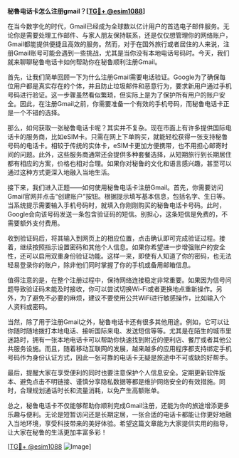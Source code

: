 **秘魯电话卡怎么注册gmail？[[TG💪+ @esim1088](https://t.me/s/esim1088)]**

在当今数字化的时代，Gmail已经成为全球数以亿计用户的首选电子邮件服务。无论你是需要处理工作邮件、与家人朋友保持联系，还是仅仅想管理你的网络账户，Gmail都能提供便捷且高效的服务。然而，对于在国外旅行或者居住的人来说，注册Gmail账号可能会遇到一些挑战，尤其是当你没有本地电话号码时。今天，我们就来聊聊秘鲁电话卡如何帮助你在秘鲁顺利注册Gmail。

首先，让我们简单回顾一下为什么注册Gmail需要电话验证。Google为了确保每位用户都是真实存在的个体，并且防止垃圾邮件和恶意行为，要求新用户通过手机号码进行验证。这一步骤虽然看似繁琐，但实际上是为了保护所有用户的账户安全。因此，在注册Gmail之前，你需要准备一个有效的手机号码，而秘鲁电话卡正是一个不错的选择。

那么，如何获取一张秘鲁电话卡呢？其实并不复杂。现在市面上有许多提供国际电话卡的服务商，比如eSIM卡。只需在网上下单购买，就能轻松获得一张支持秘鲁号码的电话卡。相较于传统的实体卡，eSIM卡更加方便携带，也不用担心邮寄时间的问题。此外，这些服务商通常还会提供多种套餐选择，从短期旅行到长期居住都有相应的方案，价格也相对合理。如果你对秘鲁的文化和语言感兴趣，甚至可以通过这种方式更深入地融入当地生活。

接下来，我们进入正题——如何使用秘鲁电话卡注册Gmail。首先，你需要访问Gmail官网并点击“创建账户”按钮。根据提示填写基本信息，包括名字、生日等。当系统提示需要输入手机号码时，就填入你刚刚购买的秘鲁电话卡号码。此时，Google会向该号码发送一条包含验证码的短信。别担心，这条短信是免费的，不需要额外支付费用。

收到验证码后，将其输入到网页上的相应位置，点击确认即可完成验证过程。接着，继续按照指示设置密码和其他个人信息。如果你希望进一步增强账户的安全性，还可以启用双重身份验证功能。这样一来，即使有人知道了你的密码，也无法轻易登录你的账户，除非他们同时掌握了你的手机或备用邮箱信息。

值得注意的是，在整个注册过程中，保持网络连接稳定非常重要。如果因为信号问题导致验证码未能及时接收，你可以尝试切换Wi-Fi或者更换地点重新操作。另外，为了避免不必要的麻烦，建议不要使用公共WiFi进行敏感操作，比如输入个人资料或密码。

当然，除了用于注册Gmail之外，秘鲁电话卡还有很多其他用途。例如，它可以让你随时随地拨打本地电话、接听国际来电、发送短信等等。尤其是在陌生的城市里迷路时，拥有一张本地电话卡可以帮助你快速找到附近的便利店、餐厅或者其他公共服务设施。而且，随着移动互联网的发展，越来越多的应用程序都支持绑定手机号码作为身份认证方式，因此一张可靠的电话卡无疑是旅途中不可或缺的好帮手。

最后，提醒大家在享受便利的同时也要注意保护个人信息安全。定期更新软件版本、避免点击不明链接、谨慎分享隐私数据等都是维护网络安全的有效措施。同时，合理规划通话时长和流量消耗，以免产生高额账单。

总之，秘鲁电话卡不仅能够帮助你顺利完成Gmail注册，还能为你的旅途增添更多乐趣与便利。无论是短暂访问还是长期定居，一张合适的电话卡都能让你更好地融入当地环境，享受科技带来的美好体验。希望这篇文章能为大家提供实用的指导，让大家在秘鲁的生活更加丰富多彩！

[[TG💪+ @esim1088](https://t.me/s/esim1088) ![Image](https://i.postimg.cc/4NQfJmqS/Snipaste-2025-05-13-00-14-12.png)]